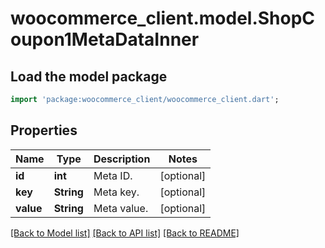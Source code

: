 # woocommerce_client.model.ShopCoupon1MetaDataInner

## Load the model package
```dart
import 'package:woocommerce_client/woocommerce_client.dart';
```

## Properties
Name | Type | Description | Notes
------------ | ------------- | ------------- | -------------
**id** | **int** | Meta ID. | [optional] 
**key** | **String** | Meta key. | [optional] 
**value** | **String** | Meta value. | [optional] 

[[Back to Model list]](../README.md#documentation-for-models) [[Back to API list]](../README.md#documentation-for-api-endpoints) [[Back to README]](../README.md)


